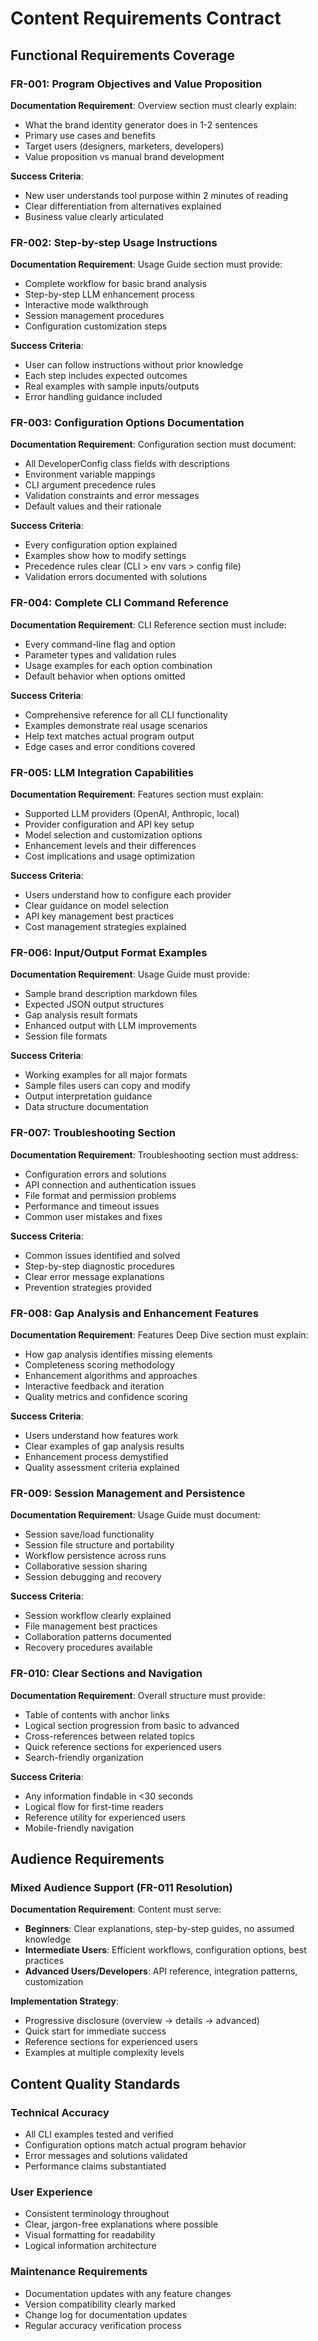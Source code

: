 # Content Requirements Contract

## Functional Requirements Coverage

### FR-001: Program Objectives and Value Proposition
**Documentation Requirement**: Overview section must clearly explain:
- What the brand identity generator does in 1-2 sentences
- Primary use cases and benefits
- Target users (designers, marketers, developers)
- Value proposition vs manual brand development

**Success Criteria**:
- New user understands tool purpose within 2 minutes of reading
- Clear differentiation from alternatives explained
- Business value clearly articulated

### FR-002: Step-by-step Usage Instructions
**Documentation Requirement**: Usage Guide section must provide:
- Complete workflow for basic brand analysis
- Step-by-step LLM enhancement process
- Interactive mode walkthrough
- Session management procedures
- Configuration customization steps

**Success Criteria**:
- User can follow instructions without prior knowledge
- Each step includes expected outcomes
- Real examples with sample inputs/outputs
- Error handling guidance included

### FR-003: Configuration Options Documentation
**Documentation Requirement**: Configuration section must document:
- All DeveloperConfig class fields with descriptions
- Environment variable mappings
- CLI argument precedence rules
- Validation constraints and error messages
- Default values and their rationale

**Success Criteria**:
- Every configuration option explained
- Examples show how to modify settings
- Precedence rules clear (CLI > env vars > config file)
- Validation errors documented with solutions

### FR-004: Complete CLI Command Reference
**Documentation Requirement**: CLI Reference section must include:
- Every command-line flag and option
- Parameter types and validation rules
- Usage examples for each option combination
- Default behavior when options omitted

**Success Criteria**:
- Comprehensive reference for all CLI functionality
- Examples demonstrate real usage scenarios
- Help text matches actual program output
- Edge cases and error conditions covered

### FR-005: LLM Integration Capabilities
**Documentation Requirement**: Features section must explain:
- Supported LLM providers (OpenAI, Anthropic, local)
- Provider configuration and API key setup
- Model selection and customization options
- Enhancement levels and their differences
- Cost implications and usage optimization

**Success Criteria**:
- Users understand how to configure each provider
- Clear guidance on model selection
- API key management best practices
- Cost management strategies explained

### FR-006: Input/Output Format Examples
**Documentation Requirement**: Usage Guide must provide:
- Sample brand description markdown files
- Expected JSON output structures
- Gap analysis result formats
- Enhanced output with LLM improvements
- Session file formats

**Success Criteria**:
- Working examples for all major formats
- Sample files users can copy and modify
- Output interpretation guidance
- Data structure documentation

### FR-007: Troubleshooting Section
**Documentation Requirement**: Troubleshooting section must address:
- Configuration errors and solutions
- API connection and authentication issues
- File format and permission problems
- Performance and timeout issues
- Common user mistakes and fixes

**Success Criteria**:
- Common issues identified and solved
- Step-by-step diagnostic procedures
- Clear error message explanations
- Prevention strategies provided

### FR-008: Gap Analysis and Enhancement Features
**Documentation Requirement**: Features Deep Dive section must explain:
- How gap analysis identifies missing elements
- Completeness scoring methodology
- Enhancement algorithms and approaches
- Interactive feedback and iteration
- Quality metrics and confidence scoring

**Success Criteria**:
- Users understand how features work
- Clear examples of gap analysis results
- Enhancement process demystified
- Quality assessment criteria explained

### FR-009: Session Management and Persistence
**Documentation Requirement**: Usage Guide must document:
- Session save/load functionality
- Session file structure and portability
- Workflow persistence across runs
- Collaborative session sharing
- Session debugging and recovery

**Success Criteria**:
- Session workflow clearly explained
- File management best practices
- Collaboration patterns documented
- Recovery procedures available

### FR-010: Clear Sections and Navigation
**Documentation Requirement**: Overall structure must provide:
- Table of contents with anchor links
- Logical section progression from basic to advanced
- Cross-references between related topics
- Quick reference sections for experienced users
- Search-friendly organization

**Success Criteria**:
- Any information findable in <30 seconds
- Logical flow for first-time readers
- Reference utility for experienced users
- Mobile-friendly navigation

## Audience Requirements

### Mixed Audience Support (FR-011 Resolution)
**Documentation Requirement**: Content must serve:
- **Beginners**: Clear explanations, step-by-step guides, no assumed knowledge
- **Intermediate Users**: Efficient workflows, configuration options, best practices
- **Advanced Users/Developers**: API reference, integration patterns, customization

**Implementation Strategy**:
- Progressive disclosure (overview → details → advanced)
- Quick start for immediate success
- Reference sections for experienced users
- Examples at multiple complexity levels

## Content Quality Standards

### Technical Accuracy
- All CLI examples tested and verified
- Configuration options match actual program behavior
- Error messages and solutions validated
- Performance claims substantiated

### User Experience
- Consistent terminology throughout
- Clear, jargon-free explanations where possible
- Visual formatting for readability
- Logical information architecture

### Maintenance Requirements
- Documentation updates with any feature changes
- Version compatibility clearly marked
- Change log for documentation updates
- Regular accuracy verification process